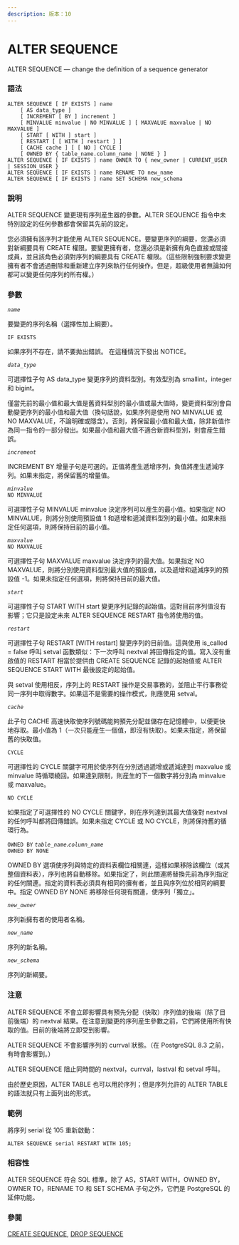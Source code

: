 ```yaml
---
description: 版本：10
---
```


# ALTER SEQUENCE

ALTER SEQUENCE — change the definition of a sequence generator

### 語法

```text
ALTER SEQUENCE [ IF EXISTS ] name
    [ AS data_type ]
    [ INCREMENT [ BY ] increment ]
    [ MINVALUE minvalue | NO MINVALUE ] [ MAXVALUE maxvalue | NO MAXVALUE ]
    [ START [ WITH ] start ]
    [ RESTART [ [ WITH ] restart ] ]
    [ CACHE cache ] [ [ NO ] CYCLE ]
    [ OWNED BY { table_name.column_name | NONE } ]
ALTER SEQUENCE [ IF EXISTS ] name OWNER TO { new_owner | CURRENT_USER | SESSION_USER }
ALTER SEQUENCE [ IF EXISTS ] name RENAME TO new_name
ALTER SEQUENCE [ IF EXISTS ] name SET SCHEMA new_schema
```

### 說明

ALTER SEQUENCE 變更現有序列産生器的參數。ALTER SEQUENCE 指令中未特別設定的任何參數都會保留其先前的設定。

您必須擁有該序列才能使用 ALTER SEQUENCE。要變更序列的綱要，您還必須對新綱要具有 CREATE 權限。要變更擁有者，您還必須是新擁有角色直接或間接成員，並且該角色必須對序列的綱要具有 CREATE 權限。（這些限制強制要求變更擁有者不會透過刪除和重新建立序列來執行任何操作。但是，超級使用者無論如何都可以變更任何序列的所有權。）

### 參數

_`name`_

要變更的序列名稱（選擇性加上綱要）。

`IF EXISTS`

如果序列不存在，請不要拋出錯誤。 在這種情況下發出 NOTICE。

_`data_type`_

可選擇性子句 AS data\_type 變更序列的資料型別。有效型別為 smallint，integer 和 bigint。

僅當先前的最小值和最大值是舊資料型別的最小值或最大值時，變更資料型別會自動變更序列的最小值和最大值（換句話說，如果序列是使用 NO MINVALUE 或 NO MAXVALUE，不論明確或隱含）。否則，將保留最小值和最大值，除非新值作為同一指令的一部分發出。如果最小值和最大值不適合新資料型別，則會産生錯誤。

_`increment`_

INCREMENT BY 增量子句是可選的。正值將產生遞增序列，負值將產生遞減序列。如果未指定，將保留舊的增量值。

_`minvalue`_  
`NO MINVALUE`

可選擇性子句 MINVALUE minvalue 決定序列可以産生的最小值。如果指定 NO MINVALUE，則將分別使用預設值 1 和遞增和遞減資料型別的最小值。如果未指定任何選項，則將保持目前的最小值。

_`maxvalue`_  
`NO MAXVALUE`

可選擇性子句 MAXVALUE maxvalue 決定序列的最大值。如果指定 NO MAXVALUE，則將分別使用資料型別最大值的預設值，以及遞增和遞減序列的預設值 -1。如果未指定任何選項，則將保持目前的最大值。

_`start`_

可選擇性子句 START WITH start 變更序列記錄的起始值。這對目前序列值沒有影響；它只是設定未來 ALTER SEQUENCE RESTART 指令將使用的值。

_`restart`_

可選擇性子句 RESTART \[WITH restart\] 變更序列的目前值。這與使用 is\_called = false 呼叫 setval 函數類似：下一次呼叫 nextval 將回傳指定的值。寫入沒有重啟值的 RESTART 相當於提供由 CREATE SEQUENCE 記錄的起始值或 ALTER SEQUENCE START WITH 最後設定的起始值。

與 setval 使用相反，序列上的 RESTART 操作是交易事務的，並阻止平行事務從同一序列中取得數字。如果這不是需要的操作模式，則應使用 setval。

_`cache`_

此子句 CACHE 高速快取使序列號碼能夠預先分配並儲存在記憶體中，以便更快地存取。最小值為 1（一次只能産生一個值，即沒有快取）。如果未指定，將保留舊的快取值。

`CYCLE`

可選擇性的 CYCLE 關鍵字可用於使序列在分別透過遞增或遞減達到 maxvalue 或 minvalue 時循環繞回。如果達到限制，則産生的下一個數字將分別為 minvalue 或 maxvalue。

`NO CYCLE`

如果指定了可選擇性的 NO CYCLE 關鍵字，則在序列達到其最大值後對 nextval 的任何呼叫都將回傳錯誤。如果未指定 CYCLE 或 NO CYCLE，則將保持舊的循環行為。

`OWNED BY` _`table_name`_._`column_name`_  
`OWNED BY NONE`

OWNED BY 選項使序列與特定的資料表欄位相關連，這樣如果移除該欄位（或其整個資料表），序列也將自動移除。如果指定了，則此關連將替換先前為序列指定的任何關連。指定的資料表必須具有相同的擁有者，並且與序列位於相同的綱要中。指定 OWNED BY NONE 將移除任何現有關連，使序列「獨立」。

_`new_owner`_

序列新擁有者的使用者名稱。

_`new_name`_

序列的新名稱。

_`new_schema`_

序列的新綱要。

### 注意

ALTER SEQUENCE 不會立即影響具有預先分配（快取）序列值的後端（除了目前後端）的 nextval 結果。在注意到變更的序列産生參數之前，它們將使用所有快取的值。目前的後端將立即受到影響。

ALTER SEQUENCE 不會影響序列的 currval 狀態。（在 PostgreSQL 8.3 之前，有時會影響到。）

ALTER SEQUENCE 阻止同時間的 nextval，currval，lastval 和 setval 呼叫。

由於歷史原因，ALTER TABLE 也可以用於序列；但是序列允許的 ALTER TABLE 的語法就只有上面列出的形式。

### 範例

將序列 serial 從 105 重新啟動：

```text
ALTER SEQUENCE serial RESTART WITH 105;
```

### 相容性

ALTER SEQUENCE 符合 SQL 標準，除了 AS，START WITH，OWNED BY，OWNER TO，RENAME TO 和 SET SCHEMA 子句之外，它們是 PostgreSQL 的延伸功能。

### 參閱

[CREATE SEQUENCE](create-sequence.md), [DROP SEQUENCE](drop-sequence.md)

